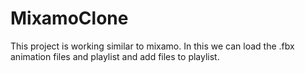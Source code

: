 # MixamoClone
This project is working similar to mixamo. In this we can load the .fbx animation files and playlist and add files to playlist.

